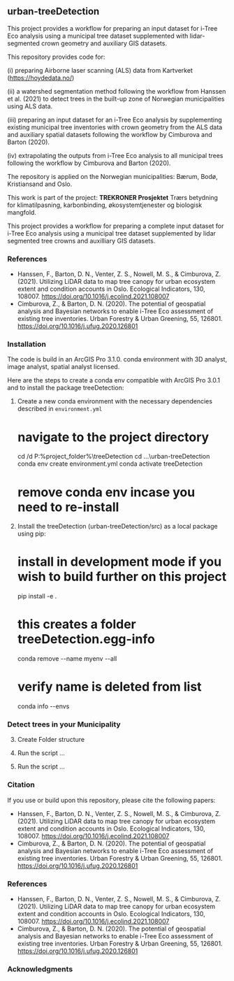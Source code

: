 ## urban-treeDetection ##

This project provides a workflow for preparing an input dataset for i-Tree Eco analysis using a municipal tree dataset supplemented with lidar-segmented crown geometry and auxiliary GIS datasets. 

This repository provides code for:

(i) preparing Airborne laser scanning (ALS) data from Kartverket (<https://hoydedata.no/>)

(ii) a watershed segmentation method following the workflow from Hanssen et al. (2021) to detect trees in the built-up zone of Norwegian municipalities using ALS data. 

(iii) preparing an input dataset for an i-Tree Eco analysis by supplementing existing municipal tree inventories with crown geometry from the ALS data and auxiliary spatial datasets following the workflow by Cimburova and Barton (2020).  

(iv) extrapolating the outputs from i-Tree Eco analysis to all municipal trees following the workflow by Cimburova and Barton (2020).    

The repository is applied on the Norwegian municipalities: Bærum, Bodø, Kristiansand and Oslo. 

This work is part of the project: **TREKRONER Prosjektet** Trærs betydning for klimatilpasning, karbonbinding, økosystemtjenester og biologisk mangfold. 


This project provides a workflow for preparing a complete input dataset for i-Tree Eco analysis using a municipal tree dataset supplemented by lidar segmented tree crowns and auxilliary GIS datasets. 





### References ###
- Hanssen, F., Barton, D. N., Venter, Z. S., Nowell, M. S., & Cimburova, Z. (2021). Utilizing LiDAR data to map tree canopy for urban ecosystem extent and condition accounts in Oslo. Ecological Indicators, 130, 108007. https://doi.org/10.1016/j.ecolind.2021.108007
- Cimburova, Z., & Barton, D. N. (2020). The potential of geospatial analysis and Bayesian networks to enable i-Tree Eco assessment of existing tree inventories. Urban Forestry & Urban Greening, 55, 126801. https://doi.org/10.1016/j.ufug.2020.126801

### Installation ###

The code is build in an ArcGIS Pro 3.1.0. conda environment with 3D analyst, image analyst, spatial analyst licensed. 

Here are the steps to create a conda env compatible with ArcGIS Pro 3.0.1 and to install the package treeDetection:

1. Create a new conda environment with the necessary dependencies described in `environment.yml`

    # navigate to the project directory
    cd /d P:\%project_folder%\treeDetection
    cd ...\urban-treeDetection
    conda env create environment.yml
    conda activate treeDetection

    # remove conda env incase you need to re-install

2. Install the treeDetection (urban-treeDetection/src) as a local package using pip:

    # install in development mode if you wish to build further on this project
    pip install -e . 

    # this creates a folder treeDetection.egg-info

    conda remove --name myenv --all
    # verify name is deleted from list
    conda info --envs













### Detect trees in your Municipality ###

3. Create Folder structure

4. Run the script ...

5. Run the script ...



### Citation ###

If you use or build upon this repository, please cite the following papers:

- Hanssen, F., Barton, D. N., Venter, Z. S., Nowell, M. S., & Cimburova, Z. (2021). Utilizing LiDAR data to map tree canopy for urban ecosystem extent and condition accounts in Oslo. Ecological Indicators, 130, 108007. https://doi.org/10.1016/j.ecolind.2021.108007
- Cimburova, Z., & Barton, D. N. (2020). The potential of geospatial analysis and Bayesian networks to enable i-Tree Eco assessment of existing tree inventories. Urban Forestry & Urban Greening, 55, 126801. https://doi.org/10.1016/j.ufug.2020.126801

### References ###
- Hanssen, F., Barton, D. N., Venter, Z. S., Nowell, M. S., & Cimburova, Z. (2021). Utilizing LiDAR data to map tree canopy for urban ecosystem extent and condition accounts in Oslo. Ecological Indicators, 130, 108007. https://doi.org/10.1016/j.ecolind.2021.108007
- Cimburova, Z., & Barton, D. N. (2020). The potential of geospatial analysis and Bayesian networks to enable i-Tree Eco assessment of existing tree inventories. Urban Forestry & Urban Greening, 55, 126801. https://doi.org/10.1016/j.ufug.2020.126801


### Acknowledgments ###



